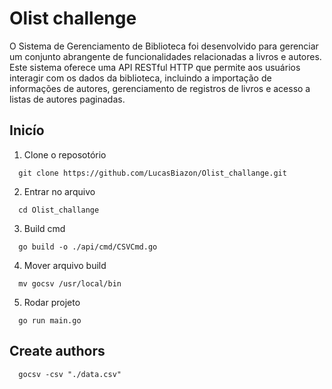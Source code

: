# Olist challenge

O Sistema de Gerenciamento de Biblioteca foi desenvolvido para gerenciar um conjunto abrangente de funcionalidades relacionadas a livros e autores. Este sistema oferece uma API RESTful HTTP que permite aos usuários interagir com os dados da biblioteca, incluindo a importação de informações de autores, gerenciamento de registros de livros e acesso a listas de autores paginadas.

## Inicío

1. Clone o reposotório

```
  git clone https://github.com/LucasBiazon/Olist_challange.git
```

2. Entrar no arquivo

```
  cd Olist_challange
```

3. Build cmd

```
  go build -o ./api/cmd/CSVCmd.go
```

4. Mover arquivo build

```
  mv gocsv /usr/local/bin
```

5. Rodar projeto

```
  go run main.go
```

## Create authors

```
  gocsv -csv "./data.csv"
```
